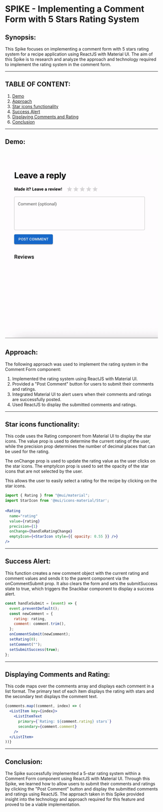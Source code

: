 # SPIKE -  Implementing a Comment Form with 5 Stars Rating System

## Synopsis: 
This Spike focuses on implementing a comment form with 5 stars rating system for a recipe application using ReactJS with Material UI. The aim of this Spike is to research and analyze the approach and technology required to implement the rating system in the comment form.

---
## **TABLE OF CONTENT:**
1. [Demo](#demo)
1. [Approach](#approach)
1. [Star icons functionality](#star-icons-functionality)
1. [Success Alert](#success-alert)
1. [Displaying Comments and Rating](#displaying-comments-and-rating)
1. [Conclusion](#conclusion)

---
## Demo:
![demo](./public/demo.gif)
---
## Approach:
The following approach was used to implement the rating system in the Comment Form component:

1. Implemented the rating system using ReactJS with Material UI.
1. Provided a "Post Comment" button for users to submit their comments and ratings.
1. Integrated Material UI to alert users when their comments and ratings are successfully posted.
1. Used ReactJS to display the submitted comments and ratings.
 
---
## Star icons functionality:
This code uses the Rating component from Material UI to display the star icons. The value prop is used to determine the current rating of the user, while the precision prop determines the number of decimal places that can be used for the rating.

The onChange prop is used to update the rating value as the user clicks on the star icons. The emptyIcon prop is used to set the opacity of the star icons that are not selected by the user.

This allows the user to easily select a rating for the recipe by clicking on the star icons.

```jsx
import { Rating } from "@mui/material";
import StarIcon from '@mui/icons-material/Star';

<Rating
  name="rating"
  value={rating}
  precision={1}
  onChange={handleRatingChange}
  emptyIcon={<StarIcon style={{ opacity: 0.55 }} />}
/>
```

---
## Success Alert:

This function creates a new comment object with the current rating and comment values and sends it to the parent component via the onCommentSubmit prop. It also clears the form and sets the submitSuccess state to true, which triggers the Snackbar component to display a success alert.

```jsx
const handleSubmit = (event) => {
  event.preventDefault();
  const newComment = {
    rating: rating,
    comment: comment.trim(),
  };
  onCommentSubmit(newComment);
  setRating(0);
  setComment("");
  setSubmitSuccess(true);
};

```
---
## Displaying Comments and Rating: 
This code maps over the comments array and displays each comment in a list format. The primary text of each item displays the rating with stars and the secondary text displays the comment text.
```jsx
{comments.map((comment, index) => (
  <ListItem key={index}>
    <ListItemText
      primary={`Rating: ${comment.rating} stars`}
      secondary={comment.comment}
    />
  </ListItem>
))}

```

---
## Conclusion:
The Spike successfully implemented a 5-star rating system within a Comment Form component using ReactJS with Material UI. Through this Spike, we learned how to allow users to submit their comments and ratings by clicking the "Post Comment" button and display the submitted comments and ratings using ReactJS. The approach taken in this Spike provided insight into the technology and approach required for this feature and proved to be a viable implementation.


